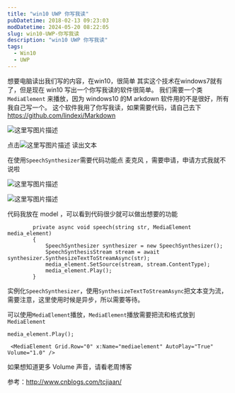 ```yaml
---
title: "win10 UWP 你写我读"
pubDatetime: 2018-02-13 09:23:03
modDatetime: 2024-05-20 08:22:05
slug: win10-UWP-你写我读
description: "win10 UWP 你写我读"
tags:
  - Win10
  - UWP
---
```





想要电脑读出我们写的内容，在win10，很简单
其实这个技术在windows7就有了，但是现在 win10 写出一个你写我读的软件很简单。
我们需要一个类 `MediaElement` 来播放，因为 windows10 的M arkdown 软件用的不是很好，所有我自己写一个。
这个软件我用了你写我读，如果需要代码，请自己去下 https://github.com/lindexi/Markdown

<!--more-->


<!-- CreateTime:2018/2/13 17:23:03 -->


![这里写图片描述](http://img.blog.csdn.net/20160229103133774)

点击![这里写图片描述](http://img.blog.csdn.net/20160229103154353) 读出文本

在使用`SpeechSynthesizer`需要代码功能点 麦克风 ，需要申请，申请方式我就不说啦

![这里写图片描述](http://img.blog.csdn.net/20160229103615577)

![这里写图片描述](http://img.blog.csdn.net/20160229103657266)

代码我放在 model ，可以看到代码很少就可以做出想要的功能

```
        private async void speech(string str, MediaElement media_element)
        {
            SpeechSynthesizer synthesizer = new SpeechSynthesizer();
            SpeechSynthesisStream stream = await synthesizer.SynthesizeTextToStreamAsync(str);
            media_element.SetSource(stream, stream.ContentType);
            media_element.Play();
        }
```

实例化`SpeechSynthesizer`，使用`SynthesizeTextToStreamAsync`把文本变为流，需要注意，这里使用时候是异步，所以需要等待。

可以使用`MediaElement`播放，`MediaElement`播放需要把流和格式放到`MediaElement`


```
media_element.Play();
```

```
 <MediaElement Grid.Row="0" x:Name="mediaelement" AutoPlay="True" Volume="1.0" />
```

如果想知道更多
Volume 声音，请看老周博客

参考：http://www.cnblogs.com/tcjiaan/

